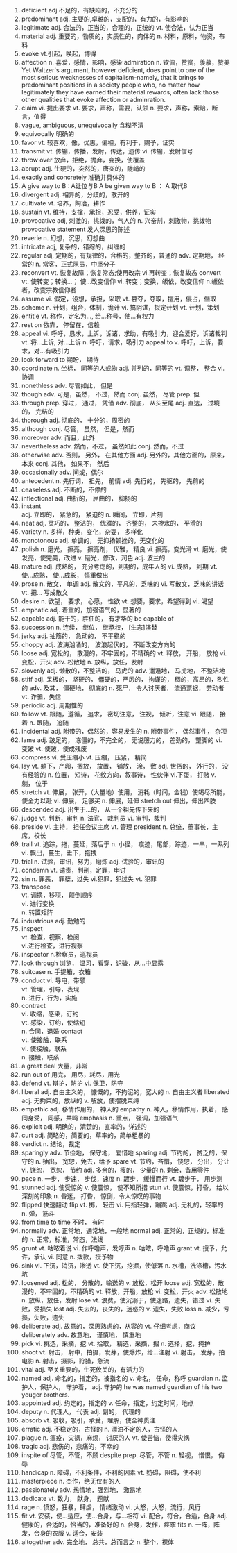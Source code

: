 1. deficient  adj.不足的，有缺陷的，不充分的
2. predominant  adj. 主要的,卓越的，支配的，有力的，有影响的
3. legitimate
   adj. 合法的，正当的，合理的，正统的
   	vt. 使合法，认为正当
4. material 
   adj. 重要的，物质的，实质性的，肉体的
   n. 材料，原料，物资，布料
5. evoke  vt.引起，唤起，博得
6. affection  n. 喜爱，感情，影响，感染
   admiration   n. 钦佩，赞赏，羡慕，赞美
   Yet Waltzer's argument, however deficient, does point to one of the most serious weaknesses of capitalism-namely, that it brings to predominant positions in a society people who, no matter how legitimately they have earned their material rewards, often lack those other qualities that evoke affection or adminration.
7. claim
   vi. 提出要求
   vt. 要求，声称，需要，认领
   n. 要求，声称，索赔，断言，值得
8. vague, ambiguous, unequivocally 含糊不清
9. equivocally 明确的
10. favor vt. 较喜欢，像，优惠，偏袒，有利于，赐予，证实
11. transmit 
    vt. 传输，传播，发射，传达，遗传
    vi. 传输，发射信号
12. throw over 放弃，拒绝，抛弃，变换，使覆盖
13. abrupt adj. 生硬的，突然的，唐突的，陡峭的
14. exactly and concretely 准确并具体的
15. A give way to B : A让位与B
    A be given way to B  ： A 取代B
16. divergent  adj. 相异的，分歧的，散开的
17. cultivate vt. 培养，陶冶，耕作
18. sustain vt. 维持，支撑，承担，忍受，供养，证实
19. provocative 
    adj, 刺激的，挑拨的，气人的
    n. 兴奋剂，刺激物，挑拨物
    provocative statement 发人深思的陈述
20. reverie n. 幻想，沉思，幻想曲
21. intricate  adj, 复杂的，错综的，纠缠的
22. regular 
    adj, 定期的，有规律的，合格的，整齐的，普通的
    adv. 定期地， 经常的
    n. 常客，正式队员，中坚分子
23. reconvert 
    vt. 恢复故障；恢复常态;使再改宗
    vi.再转变；恢复故态
    convert 
    vt. 使转变；转换...； 使...改变信仰
    vi. 转变；变换，皈依，改变信仰
    n.皈依者，改变宗教信仰者
24. assume
    vi. 假定，设想，承担，采取
    vt. 篡夺，夺取，擅用，侵占，僭取
25. scheme
    n. 计划，组合，体制，诡计
    vi. 搞阴谋，拟定计划
    vt. 计划，策划
26. entitle 
    vt. 称作，定名为..., 给...称号，使...有权力
27. rest on 依靠， 停留在，信赖
28. appeal 
    vi. 呼吁，恳求，上诉，诉诸，求助，有吸引力，迎合爱好，诉诸裁判
    vt. 将...上诉, 对...上诉
    n. 呼吁，请求，吸引力
    appeal to v. 呼吁，上诉，要求，对...有吸引力
29. look forward to 期盼， 期待
30. coordinate
    n. 坐标， 同等的人或物
    adj. 并列的，同等的
    vt. 调整， 整合
    vi. 协调
31. nonethless adv. 尽管如此， 但是
32. though 
    adv. 可是，虽然， 不过，然而
    conj. 虽然， 尽管
    prep. 但
33. through
    prep. 穿过， 通过， 凭借
    adv. 彻底， 从头至尾
    adj. 直达， 过境的， 完结的
34. thorough adj. 彻底的， 十分的，周密的
35. although conj. 尽管， 虽然， 但是，然而
36. moreover adv. 而且，此外
37. nevertheless 
    adv. 然而，不过， 虽然如此
    conj. 然而，不过
38. otherwise 
    adv. 否则， 另外， 在其他方面
    adj. 另外的，其他方面的，原来， 本来
    conj. 其他， 如果不， 然后
39. occasionally adv. 间或，偶尔
40. antecedent 
    n. 先行词， 祖先， 前情
    adj. 先行的， 先驱的，  先前的
41. ceaseless adj. 不断的，不停的
42. inflectional adj. 曲折的， 屈曲的， 抑扬的
43. instant  
    adj. 立即的， 紧急的， 紧迫的
    n.  瞬间， 立即，片刻
44. neat adj. 灵巧的， 整洁的， 优雅的， 齐整的， 未搀水的， 平滑的
45. variety n. 多样，种类，变化，杂耍， 多样化
46. monotonous adj. 单调的， 无抑扬顿挫的，无变化的
47. polish
    n. 磨光， 擦亮， 擦亮剂， 优雅， 精良
    vi. 擦亮，变光滑
    vt. 磨光，使发亮，使完美，改进
    v. 磨光，修改，润色
    adj. 波兰的
48. mature 
    adj. 成熟的， 充分考虑的，到期的，成年人的
    vi. 成熟， 到期
    vt. 使...成熟， 使...成长， 慎重做出
49. prose 
    n. 散文， 单调
    adj. 散文的，平凡的，乏味的
    vi. 写散文，乏味的讲话
    vt. 把... 写成散文
50. desire 
    n. 欲望， 要求， 心愿， 性欲
    vt. 想要，要求，希望得到
    vi. 渴望
51. emphatic adj. 着重的，加强语气的，显著的
52. capable adj. 能干的，胜任的， 有才华的  be capable of 
53. succession n. 连续， 继位， 继承权， [生态]演替
54. jerky adj. 抽筋的， 急动的， 不平稳的
55. choppy adj. 波涛汹涌的， 波浪起伏的， 不断改变方向的
56. loose
    adj. 宽松的， 散漫的，不牢固的，不精确的
    vt. 释放， 开船， 放枪
    vi. 变松，开火
    adv. 松散地
    n. 放纵，放任，发射
57. slovenly 
    adj. 懒散的，不整洁的， 马虎的
    adv. 邋遢地， 马虎地， 不整洁地
58. stiff
    adj. 呆板的， 坚硬的， 僵硬的，严厉的， 拘谨的， 稠的，高昂的，烈性的
    adv. 及其， 僵硬地， 彻底的
    n. 死尸， 令人讨厌者， 流通票据， 劳动者
    vt. 诈骗，失信
59. periodic adj. 周期性的
60. follow 
    vt. 跟随，遵循， 追求， 密切注意， 注视， 倾听，注意
    vi. 跟随， 接着
    n. 跟随， 追随
61. incidental 
    adj. 附带的，偶然的，容易发生的
    n. 附带事件， 偶然事件， 杂项
62. lame 
    adj. 跛足的， 冻僵的，不完全的， 无说服力的， 差劲的， 蹩脚的
    vi. 变跛
    vt. 使跛，使成残废
63. compress 
    vi. 受压缩小
    vt. 压缩， 压紧， 精简
64. lay
    vt. 躺下，产卵，搁放， 放置， 铺放， 涂， 敷
    adj. 世俗的， 外行的， 没有经验的
    n. 位置， 短诗， 花纹方向，叙事诗， 性伙伴
    vi.下蛋， 打赌
    v. 躺， 位于
65. stretch
    vt. 伸展， 张开，（大量地）使用， 消耗（时间，金钱）使竭尽所能，使全力以赴
    vi. 伸展， 足够买
    n. 伸展，延伸
    stretch out 伸出，伸出四肢
66. descended adj. 出生于...的， 从一个祖先传下来的
67. judge
    vt. 判断，审判
    n. 法官， 裁判员
    vi. 审判，裁判
68. preside
    vi. 主持， 担任会议主席
    vt. 管理
    president n. 总统，董事长，主席，校长
69. trail
    vt. 追踪，拖，蔓延，落后于
    n. 小径， 痕迹，尾部，踪迹，一串，一系列
    vi. 飘出，蔓生，垂下，拖拽
70. trial
    n. 试验，审讯，努力，磨炼
    adj. 试验的，审讯的
71. condemn vt. 谴责，判刑，定罪，申讨
72. sin
    n. 罪恶， 罪孽，过失
    vi.犯罪，犯过失
    vt. 犯罪
73. transpose   
    vt. 调换，移项， 颠倒顺序  
    vi. 进行变换   
    n. 转置矩阵
74. industrious adj. 勤勉的
75. inspect   
    vt. 检查，视察，检阅  
    vi.进行检查，进行视察   
76. inspector n.检察员，巡视员
77. look through 浏览， 温习，看穿，识破，从...中显露
78. suitcase n. 手提箱，衣箱
79. conduct 
    vi. 导电，带领  
    vt. 管理，引导，表现   
    n. 进行，行为，实施
80. contract  
    vi. 收缩，感染，订约   
    vt. 感染，订约，使缩短   
    n. 合同，退婚
    contact﻿ ﻿   
    vt. 使接触，联系  
    vi. 使接触，联系   
    n. 接触，联系
81. a great deal 大量，非常 
82. run out of 用完， 用尽，耗尽，用光
83. defend
    vt. 辩护，防护
    vi. 保卫，防守
84. liberal
    adj. 自由主义的， 慷慨的，不拘泥的，宽大的
    n. 自由主义者
    liberated adj. 无拘束的，放纵的   v. 解放，使摆脱束缚
85. empathic adj. 移情作用的， 神入的
    empathy n. 神入，移情作用，执着，   感同身受， 同感，共鸣
    emphasis n. 重点， 强调，加强语气
86. explicit adj. 明确的，清楚的，直率的，详述的
87. curt adj. 简略的，简要的，草率的，简单粗暴的
88. verdict n. 结论，裁定
89. sparingly adv. 节俭地， 保守地， 爱惜地
    sparing adj. 节约的， 贫乏的，保守的   n. 抽出， 宽恕，免去，给予
    spare 
    vt. 节约，吝惜， 饶恕， 分出， 分让
    vi. 饶恕， 宽恕， 节约
    adj. 多余的，瘦的， 少量的
    n. 剩余，备用零件
90. pace n. 一步， 步速， 步伐，速度
    n. 踱步， 缓慢而行
    vt. 踱步于， 用步测
91. stunned adj. 使受惊的   v. 使震惊， 使不知所措
    stun 
    vt. 使震惊，打昏， 给以深刻的印象
    n. 昏迷， 打昏， 惊倒，令人惊叹的事物
92. flipped 快速翻动
    flip 
    vt. 掷， 轻击
    vi. 用指轻弹，蹦跳
    adj. 无礼的，轻率的
    n. 弹， 筋斗
93. from time to time 不时， 有时
94. normally adv. 正常地，通常地，一般地
    normal adj. 正常的，正规的，标准的  n. 正常，标准，常态，法线
95. grunt 
    vt. 咕哝着说
    vi. 作呼噜声，发哼声
    n. 咕哝，呼噜声 
    grant 
    vt. 授予，允许，承认
    vi. 同意
    n. 拨款，授予物
96. sink 
    vi. 下沉，消沉，渗透
    vt. 使下沉，挖掘，使低落
    n. 水槽，洗涤槽，污水坑
97. loosened 
    adj. 松的， 分散的，输送的
    v. 放松，松开
    loose
    adj. 宽松的，散漫的，不牢固的，不精确的
    vt. 释放，开船，放枪
    vi. 变松，开火
    adv. 松散地
    n. 放纵，放任，发射
    lose 
    vt. 浪费，使沉溺于，使迷路，遗失，错过
    vi. 失败，受损失
    lost 
    adj. 失去的，丧失的，迷惑的
    v. 遗失，失败
    loss n. 减少，亏损，失败，遗失
98. deliberate 
    adj. 故意的，深思熟虑的，从容的
    vt. 仔细考虑，商议
    deliberately adv. 故意地， 谨慎地， 慎重地
99. pick 
    vi. 挑选，采摘，挖
    vt. 拾取， 精选，采摘，掘
    n. 选择，挖，掩护
100. shoot 
     vt. 射击， 射中，拍摄，发芽，使爆炸，给...注射
     vi. 射击， 发芽，拍电影
     n. 射击，摄影，狩猎，急流
101. vital adj. 至关重要的，生死攸关的，有活力的
102. named 
     adj. 命名的，指定的，被指名的
     v. 命名， 任命，称呼
     guardian n. 监护人，保护人， 守护着， adj. 守护的
     he was named guardian of his two youger brothers.
103. appointed 
     adj. 约定的，指定的
     v. 任命，指定，约定时间，地点
104. deputy 
     n. 代理人， 代表
     adj. 副的， 代理的
105. absorb vt. 吸收，吸引，承受，理解，使全神贯注
106. erratic 
     adj. 不稳定的，古怪的
     n. 漂泊不定的人，古怪的人
107. plague 
     n. 瘟疫，灾祸，麻烦， 讨厌的人
     vt. 使苦恼，使得灾祸
108. tragic adj. 悲伤的，悲痛的，不幸的
109. inspite of 尽管，不管，不顾
     despite prep. 尽管，不管   n. 轻视， 憎恨， 侮辱
110. handicap 
     n. 障碍，不利条件，不利的因素
     vt. 妨碍，阻碍，使不利
111. masterpiece n. 杰作，绝无仅有的人
112. passionately adv. 热情地，强烈地， 激昂地
113. dedicate vt. 致力， 献身， 题献
114. rage 
     n. 愤怒，狂暴，肆虐，	情绪激动
     vi. 大怒，大怒，流行，风行
115. fit 
     vt. 安装，使...适应，使...合身，与...相符
     vi. 配合，符合，合适，合身
     adj. 健康的，合适的，恰当的，准备好的
     n. 合身，发作，痉挛
     fits
     n. 一阵，阵发，合身的衣服
     v. 适合，安装
116. altogether 
     adv. 完全地， 总共，总而言之
     n. 整个，裸体


